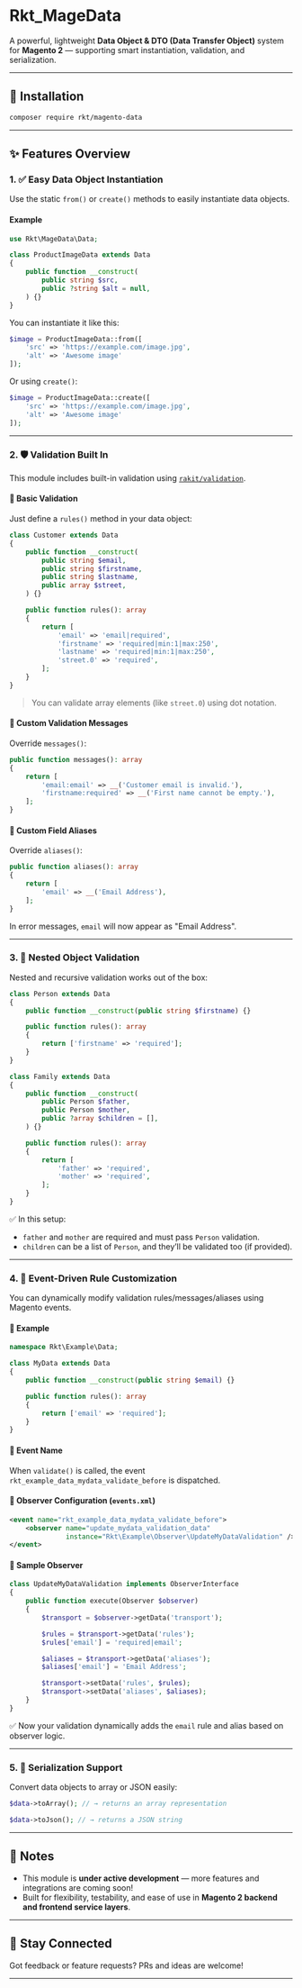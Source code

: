 # Rkt_MageData

A powerful, lightweight **Data Object & DTO (Data Transfer Object)** system for **Magento 2** — supporting smart instantiation, validation, and serialization.

---

## 🚀 Installation

```bash
composer require rkt/magento-data
```

---

## ✨ Features Overview

### 1. ✅ Easy Data Object Instantiation

Use the static `from()` or `create()` methods to easily instantiate data objects.

#### Example

```php
use Rkt\MageData\Data;

class ProductImageData extends Data
{
    public function __construct(
        public string $src,
        public ?string $alt = null,
    ) {}
}
```

You can instantiate it like this:

```php
$image = ProductImageData::from([
    'src' => 'https://example.com/image.jpg',
    'alt' => 'Awesome image'
]);
```

Or using `create()`:

```php
$image = ProductImageData::create([
    'src' => 'https://example.com/image.jpg',
    'alt' => 'Awesome image'
]);
```

---

### 2. 🛡 Validation Built In

This module includes built-in validation using [`rakit/validation`](https://github.com/rakit/validation).

#### 🔹 Basic Validation

Just define a `rules()` method in your data object:

```php
class Customer extends Data
{
    public function __construct(
        public string $email,
        public string $firstname,
        public string $lastname,
        public array $street,
    ) {}

    public function rules(): array
    {
        return [
            'email' => 'email|required',
            'firstname' => 'required|min:1|max:250',
            'lastname' => 'required|min:1|max:250',
            'street.0' => 'required',
        ];
    }
}
```

> You can validate array elements (like `street.0`) using dot notation.

#### 🔹 Custom Validation Messages

Override `messages()`:

```php
public function messages(): array
{
    return [
        'email:email' => __('Customer email is invalid.'),
        'firstname:required' => __('First name cannot be empty.'),
    ];
}
```

#### 🔹 Custom Field Aliases

Override `aliases()`:

```php
public function aliases(): array
{
    return [
        'email' => __('Email Address'),
    ];
}
```

In error messages, `email` will now appear as "Email Address".

---

### 3. 🧩 Nested Object Validation

Nested and recursive validation works out of the box:

```php
class Person extends Data
{
    public function __construct(public string $firstname) {}

    public function rules(): array
    {
        return ['firstname' => 'required'];
    }
}

class Family extends Data
{
    public function __construct(
        public Person $father,
        public Person $mother,
        public ?array $children = [],
    ) {}

    public function rules(): array
    {
        return [
            'father' => 'required',
            'mother' => 'required',
        ];
    }
}
```

✅ In this setup:

* `father` and `mother` are required and must pass `Person` validation.
* `children` can be a list of `Person`, and they’ll be validated too (if provided).

---

### 4. 🧵 Event-Driven Rule Customization

You can dynamically modify validation rules/messages/aliases using Magento events.

#### 🔹 Example

```php
namespace Rkt\Example\Data;

class MyData extends Data
{
    public function __construct(public string $email) {}

    public function rules(): array
    {
        return ['email' => 'required'];
    }
}
```

#### 🔸 Event Name

When `validate()` is called, the event `rkt_example_data_mydata_validate_before` is dispatched.

#### 🔹 Observer Configuration (`events.xml`)

```xml
<event name="rkt_example_data_mydata_validate_before">
    <observer name="update_mydata_validation_data"
              instance="Rkt\Example\Observer\UpdateMyDataValidation" />
</event>
```

#### 🔹 Sample Observer

```php
class UpdateMyDataValidation implements ObserverInterface
{
    public function execute(Observer $observer)
    {
        $transport = $observer->getData('transport');

        $rules = $transport->getData('rules');
        $rules['email'] = 'required|email';

        $aliases = $transport->getData('aliases');
        $aliases['email'] = 'Email Address';

        $transport->setData('rules', $rules);
        $transport->setData('aliases', $aliases);
    }
}
```

✅ Now your validation dynamically adds the `email` rule and alias based on observer logic.

---

### 5. 🔄 Serialization Support

Convert data objects to array or JSON easily:

```php
$data->toArray(); // → returns an array representation

$data->toJson(); // → returns a JSON string
```

---

## 📌 Notes

* This module is **under active development** — more features and integrations are coming soon!
* Built for flexibility, testability, and ease of use in **Magento 2 backend and frontend service layers**.

---

## 💬 Stay Connected

Got feedback or feature requests? PRs and ideas are welcome!

---
